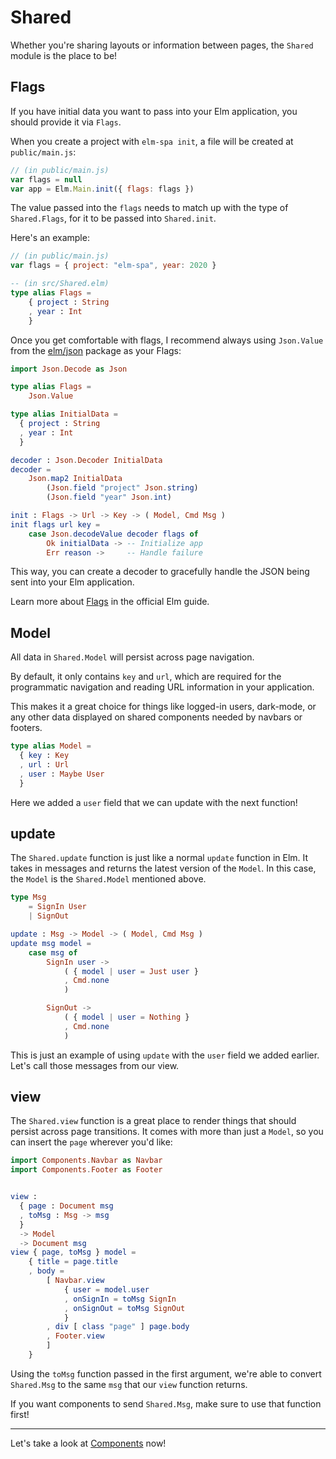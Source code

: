 # Shared

Whether you're sharing layouts or information between pages, the `Shared` module is the place to be!

## Flags

If you have initial data you want to pass into your Elm application, you should provide it via `Flags`.

When you create a project with `elm-spa init`, a file will be created at `public/main.js`:

```javascript
// (in public/main.js)
var flags = null
var app = Elm.Main.init({ flags: flags })
```

The value passed into the `flags` needs to match up with the type of `Shared.Flags`, for it to be passed into `Shared.init`.

Here's an example:

```javascript
// (in public/main.js)
var flags = { project: "elm-spa", year: 2020 }
```

```elm
-- (in src/Shared.elm)
type alias Flags =
    { project : String
    , year : Int
    }
```

Once you get comfortable with flags, I recommend always using `Json.Value` from the [elm/json](https://package.elm-lang.org/packages/elm/json/latest) package as your Flags:

```elm
import Json.Decode as Json

type alias Flags =
    Json.Value

type alias InitialData =
  { project : String
  , year : Int
  }

decoder : Json.Decoder InitialData
decoder =
    Json.map2 InitialData
        (Json.field "project" Json.string)
        (Json.field "year" Json.int)

init : Flags -> Url -> Key -> ( Model, Cmd Msg )
init flags url key =
    case Json.decodeValue decoder flags of
        Ok initialData -> -- Initialize app
        Err reason ->     -- Handle failure
```

This way, you can create a decoder to gracefully handle the JSON being sent into your Elm application.

Learn more about [Flags](https://guide.elm-lang.org/interop/flags.html) in the official Elm guide.

## Model

All data in `Shared.Model` will persist across page navigation.

By default, it only contains `key` and `url`, which are required for the programmatic navigation and reading URL information in your application. 

This makes it a great choice for things like logged-in users, dark-mode, or any other data displayed on shared components needed by navbars or footers.

```elm
type alias Model =
  { key : Key
  , url : Url
  , user : Maybe User
  }
```

Here we added a `user` field that we can update with the next function!

## update

The `Shared.update` function is just like a normal `update` function in Elm. It takes in messages and returns the latest version of the `Model`. In this case, the `Model` is the `Shared.Model` mentioned above.

```elm
type Msg
    = SignIn User
    | SignOut

update : Msg -> Model -> ( Model, Cmd Msg )
update msg model =
    case msg of
        SignIn user ->
            ( { model | user = Just user }
            , Cmd.none
            )

        SignOut ->
            ( { model | user = Nothing }
            , Cmd.none
            )
```

This is just an example of using `update` with the `user` field we added earlier. Let's call those messages from our view.

## view

The `Shared.view` function is a great place to render things that should persist across page transitions. It comes with more than just a `Model`, so you can insert the `page` wherever you'd like:

```elm
import Components.Navbar as Navbar
import Components.Footer as Footer


view :
  { page : Document msg
  , toMsg : Msg -> msg
  }
  -> Model
  -> Document msg
view { page, toMsg } model =
    { title = page.title
    , body =
        [ Navbar.view
            { user = model.user
            , onSignIn = toMsg SignIn
            , onSignOut = toMsg SignOut
            }
        , div [ class "page" ] page.body
        , Footer.view
        ]
    }
```

Using the `toMsg` function passed in the first argument, we're able to convert `Shared.Msg` to the same `msg` that our `view` function returns.

If you want components to send `Shared.Msg`, make sure to use that function first!

---

Let's take a look at [Components](/guide/components) now!